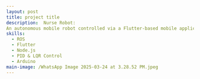 ```yaml
---
layout: post
title: project title
description:  Nurse Robot:
An autonomous mobile robot controlled via a Flutter-based mobile application, supported by a Node.js backend. The system allows nurses to send real-time delivery requests, monitor robot status, and view its live location. The robot communicates with the backend through Wi-Fi, while ROS handles low-level control, including motion planning and feedback-based navigation. A differential-drive model is used, with controllers like PID and LQR implemented for stability and trajectory tracking.
skills:
  - ROS
  - Flutter
  - Node.js
  - PID & LQR Control
  - Arduino
main-image: /WhatsApp Image 2025-03-24 at 3.28.52 PM.jpeg
---
```

